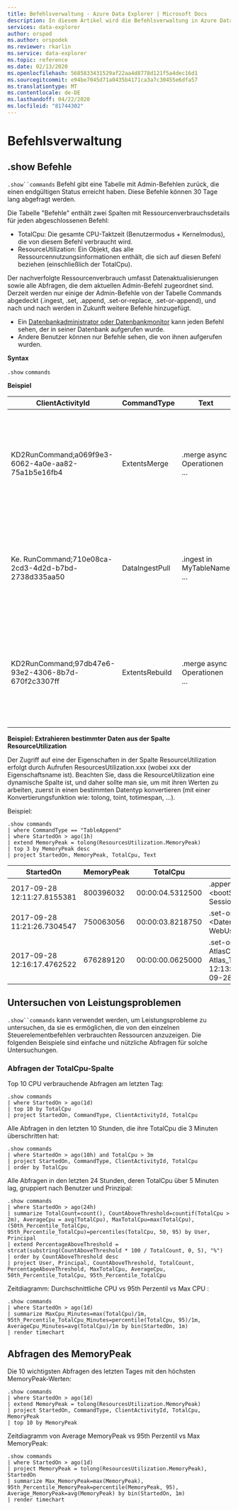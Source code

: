 ```yaml
---
title: Befehlsverwaltung - Azure Data Explorer | Microsoft Docs
description: In diesem Artikel wird die Befehlsverwaltung in Azure Data Explorer beschrieben.
services: data-explorer
author: orspod
ms.author: orspodek
ms.reviewer: rkarlin
ms.service: data-explorer
ms.topic: reference
ms.date: 02/13/2020
ms.openlocfilehash: 5685833431529af22aa4d8778d121f5a4dec16d1
ms.sourcegitcommit: e94be7045d71a0435b4171ca3a7c30455e6dfa57
ms.translationtype: MT
ms.contentlocale: de-DE
ms.lasthandoff: 04/22/2020
ms.locfileid: "81744302"
---
```

# <a name="commands-management"></a>Befehlsverwaltung

## <a name="show-commands"></a>.show Befehle 

`.show``commands` Befehl gibt eine Tabelle mit Admin-Befehlen zurück, die einen endgültigen Status erreicht haben. Diese Befehle können 30 Tage lang abgefragt werden.

Die Tabelle "Befehle" enthält zwei Spalten mit Ressourcenverbrauchsdetails für jeden abgeschlossenen Befehl:
* TotalCpu: Die gesamte CPU-Taktzeit (Benutzermodus + Kernelmodus), die von diesem Befehl verbraucht wird.
* ResourceUtilization: Ein Objekt, das alle Ressourcennutzungsinformationen enthält, die sich auf diesen Befehl beziehen (einschließlich der TotalCpu).

Der nachverfolgte Ressourcenverbrauch umfasst Datenaktualisierungen sowie alle Abfragen, die dem aktuellen Admin-Befehl zugeordnet sind.
Derzeit werden nur einige der Admin-Befehle von der Tabelle Commands abgedeckt (.ingest, .set, .append, .set-or-replace, .set-or-append), und nach und nach werden in Zukunft weitere Befehle hinzugefügt.


* Ein [Datenbankadministrator oder Datenbankmonitor](../management/access-control/role-based-authorization.md) kann jeden Befehl sehen, der in seiner Datenbank aufgerufen wurde.
* Andere Benutzer können nur Befehle sehen, die von ihnen aufgerufen wurden.

**Syntax**

`.show` `commands`
 
**Beispiel**
 
|ClientActivityId |CommandType |Text |Datenbank |StartedOn |LastUpdatedOn |Duration |State |RootActivityId |Benutzer |FailureReason |Application |Prinzipal |TotalCpu |ResourceUtilization
|--|--|--|--|--|--|--|--|--|--|--|--|--|--|--
|KD2RunCommand;a069f9e3-6062-4a0e-aa82-75a1b5e16fb4 |ExtentsMerge   |.merge async Operationen ...    |DB1    |2017-09-05 11:08:07.5738569    |2017-09-05 11:08:09.1051161    |00:00:01.5312592   |Abgeschlossen  |b965d809-3f3e-4f44-bd2b-5e1f49ac46c5   |AAD app id=5ba8cec2-9a70-e92c98cad651  |   |Kusto.Azure.DM.Svc |aadapp=5ba8cec2-9a70-e92c98cad651  |00:00:03.5781250   |• "ScannedExtentsStatistics": "MinDataScannedTime": null, "MaxDataScannedTime": null, "CacheStatistics": "Memory": "Misses": 2, "Hits": 20 , "Disk": " Misses": 2, "Hits": 0 , "MemoryPeak": 159620640, "TotalCpu": "00:00:03.5781250" 
|Ke. RunCommand;710e08ca-2cd3-4d2d-b7bd-2738d335aa50 |DataIngestPull |.ingest in MyTableName ...   |TestDB |2017-09-04 16:00:37.0915452    |2017-09-04 16:04:37.2834555    |00:04:00.1919103   |Fehler |a8986e9e-943f-81b0270d6fae4    |cooper@fabrikam.com    |Die Socketverbindung wurde verworfen.   |Kusto.Explorer |aaduser=...    |00:00:00   |" "ScannedExtentsStatistics": "MinDataScannedTime": null, "MaxDataScannedTime": null , "CacheStatistics": " Memory": " Misses": 0, Hits": 0, "Disk": " Misses": 0, "Hits": 0 , "MemoryPeak": 0, "TotalCpu": "00:00:00". 
|KD2RunCommand;97db47e6-93e2-4306-8b7d-670f2c3307ff |ExtentsRebuild |.merge async Operationen ...    |DB2    |2017-09-18 13:29:38.5945531    |2017-09-18 13:29:39.9451163    |00:00:01.3505632   |Abgeschlossen  |d5ebb755-d5df-4e94-b240-9accdf06c2d1   |AAD app id=5ba8cec2-9a70-e92c98cad651  |   |Kusto.Azure.DM.Svc |aadapp=5ba8cec2-9a70-e92c98cad651  |00:00:00.8906250   |• "ScannedExtentsStatistics": "MinDataScannedTime": null, "MaxDataScannedTime": null, "CacheStatistics": "Memory": "Misses": 0, "Hits": 1 , "Disk": " Misses": 0, "Hits": 0 , "MemoryPeak": 88828560, "TotalCpu": "00:00:00.8906250". 

**Beispiel: Extrahieren bestimmter Daten aus der Spalte ResourceUtilization**

Der Zugriff auf eine der Eigenschaften in der Spalte ResourceUtilization erfolgt durch Aufrufen ResourcesUtilization.xxx (wobei xxx der Eigenschaftsname ist).
Beachten Sie, dass die ResourceUtilization eine dynamische Spalte ist, und daher sollte man sie, um mit ihren Werten zu arbeiten, zuerst in einen bestimmten Datentyp konvertieren (mit einer Konvertierungsfunktion wie: tolong, toint, totimespan, ...).  

Beispiel:

```kusto
.show commands
| where CommandType == "TableAppend"
| where StartedOn > ago(1h)
| extend MemoryPeak = tolong(ResourcesUtilization.MemoryPeak)
| top 3 by MemoryPeak desc
| project StartedOn, MemoryPeak, TotalCpu, Text
```

|StartedOn |MemoryPeak |TotalCpu |Text
|--|--|--|--
| 2017-09-28 12:11:27.8155381   | 800396032 | 00:00:04.5312500  | .append Server_Boots \| <bootStartsSourceTable = SessionStarts; ...
| 2017-09-28 11:21:26.7304547   | 750063056 | 00:00:03.8218750  | .set-or-append WebUsage \| <Datenbank('CuratedDB'). WebUsage_v2 | Zusammenfassen... | Projekt...
| 2017-09-28 12:16:17.4762522   | 676289120 | 00:00:00.0625000  | .set-or-append AtlasClusterEventStats mit(..) <\| Atlas_Temp(datetime(2017-09-28 12:13:28.7621737),datetime(2017-09-28 12:14:28.8168492))

## <a name="investigating-performance-issues"></a>Untersuchen von Leistungsproblemen

`.show``commands` kann verwendet werden, um Leistungsprobleme zu untersuchen, da sie es ermöglichen, die von den einzelnen Steuerelementbefehlen verbrauchten Ressourcen anzuzeigen.
Die folgenden Beispiele sind einfache und nützliche Abfragen für solche Untersuchungen.

### <a name="querying-the-totalcpu-column"></a>Abfragen der TotalCpu-Spalte

Top 10 CPU verbrauchende Abfragen am letzten Tag:

```kusto
.show commands
| where StartedOn > ago(1d)
| top 10 by TotalCpu
| project StartedOn, CommandType, ClientActivityId, TotalCpu 
```

Alle Abfragen in den letzten 10 Stunden, die ihre TotalCpu die 3 Minuten überschritten hat:

```kusto
.show commands
| where StartedOn > ago(10h) and TotalCpu > 3m
| project StartedOn, CommandType, ClientActivityId, TotalCpu 
| order by TotalCpu 
```

Alle Abfragen in den letzten 24 Stunden, deren TotalCpu über 5 Minuten lag, gruppiert nach Benutzer und Prinzipal:

```kusto
.show commands  
| where StartedOn > ago(24h)
| summarize TotalCount=count(), CountAboveThreshold=countif(TotalCpu > 2m), AverageCpu = avg(TotalCpu), MaxTotalCpu=max(TotalCpu), (50th_Percentile_TotalCpu, 95th_Percentile_TotalCpu)=percentiles(TotalCpu, 50, 95) by User, Principal
| extend PercentageAboveThreshold = strcat(substring(CountAboveThreshold * 100 / TotalCount, 0, 5), "%")
| order by CountAboveThreshold desc
| project User, Principal, CountAboveThreshold, TotalCount, PercentageAboveThreshold, MaxTotalCpu, AverageCpu, 50th_Percentile_TotalCpu, 95th_Percentile_TotalCpu
```

Zeitdiagramm: Durchschnittliche CPU vs 95th Perzentil vs Max CPU :

```kusto
.show commands 
| where StartedOn > ago(1d) 
| summarize MaxCpu_Minutes=max(TotalCpu)/1m, 95th_Percentile_TotalCpu_Minutes=percentile(TotalCpu, 95)/1m, AverageCpu_Minutes=avg(TotalCpu)/1m by bin(StartedOn, 1m)
| render timechart
```

## <a name="querying-the-memorypeak"></a>Abfragen des MemoryPeak

Die 10 wichtigsten Abfragen des letzten Tages mit den höchsten MemoryPeak-Werten:

```kusto
.show commands
| where StartedOn > ago(1d)
| extend MemoryPeak = tolong(ResourcesUtilization.MemoryPeak)
| project StartedOn, CommandType, ClientActivityId, TotalCpu, MemoryPeak
| top 10 by MemoryPeak  
```

Zeitdiagramm von Average MemoryPeak vs 95th Perzentil vs Max MemoryPeak:

```kusto
.show commands 
| where StartedOn > ago(1d)
| project MemoryPeak = tolong(ResourcesUtilization.MemoryPeak), StartedOn 
| summarize Max_MemoryPeak=max(MemoryPeak), 95th_Percentile_MemoryPeak=percentile(MemoryPeak, 95), Average_MemoryPeak=avg(MemoryPeak) by bin(StartedOn, 1m)
| render timechart
```
